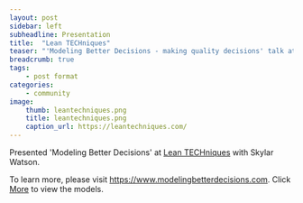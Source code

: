 ```yaml
---
layout: post
sidebar: left
subheadline: Presentation
title:  "Lean TECHniques"
teaser: "'Modeling Better Decisions - making quality decisions' talk at Lean TECHniques in Des Moines, IA"
breadcrumb: true
tags:
    - post format
categories:
    - community
image:
    thumb: leantechniques.png
    title: leantechniques.png
    caption_url: https://leantechniques.com/
---
```

Presented 'Modeling Better Decisions' at <a href='https://leantechniques.com/' target='new'>Lean TECHniques</a> with Skylar Watson.

To learn more, please visit <a href='https://www.modelingbetterdecisions.com' target='new'>https://www.modelingbetterdecisions.com</a>.  Click <a href='https://www.modelingbetterdecisions.com/more/' target='new'>More</a> to view the models.